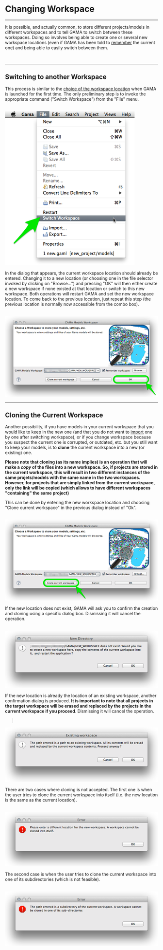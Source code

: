 # Changing Workspace

---

It is possible, and actually common, to store different projects/models in different workspaces and to tell GAMA to switch between these workspaces. Doing so involves being able to create one or several new workspace locations (even if GAMA has been told to [remember](G__Launching#Choosing_a_Workspace) the current one) and being able to easily switch between them.


<br />

---

## Switching to another Workspace
This process is similar to the [choice of the workspace location](G__Launching#Choosing_a_Workspace) when GAMA is launched for the first time. The only preliminary step is to invoke the appropriate command ("Switch Workspace") from the "File" menu.

<br />
<img src='images/first_launch/menu_switch.png' /> <br />

In the dialog that appears, the current workspace location should already be entered. Changing it to a new location (or choosing one in the file selector invoked by clicking on "Browse…") and pressing "OK" will then either create a new workspace if none existed at that location or switch to this new workspace. Both operations will restart GAMA and set the new workspace location. To come back to the previous location, just repeat this step (the previous location is normally now accessible from the combo box).

<br />
<img src='images/first_launch/dialog_switch_ok.png' />
<br />

---

## Cloning the Current Workspace
Another possibility, if you have models in your current workspace that you would like to keep in the new one (and that you do not want to [import](G__ImportingModels) one by one after switching workspace), or if you change workspace because you suspect the current one is corrupted, or outdated, etc. but you still want to keep your models, is to **clone** the current workspace into a new (or existing) one.

**Please note that cloning (as its name implies) is an operation that will make a _copy_ of the files into a new workspace. So, if projects are stored in the current workspace, this will result in two different instances of the same projets/models with the same name in the two workspaces. However, for projects that are simply linked from the current workspace, only the link will be copied (which allows to have different workspaces "containing" the same project)**

This can be done by entering the new workspace location and choosing "Clone current workspace" in the previous dialog instead of "Ok".

<br />
<img src='images/first_launch/dialog_switch_clone.png' />
<br />

If the new location does not exist, GAMA will ask you to confirm the creation and cloning using a specific dialog box. Dismissing it will cancel the operation.

<br />
<img src='images/first_launch/clone_confirm_new.png' />
<br />

If the new location is already the location of an existing workspace, another confirmation dialog is produced. **It is important to note that all projects in the target workspace will be erased and replaced by the projects in the current workspace if you proceed**. Dismissing it will cancel the operation.

> <br />
<img src='images/first_launch/clone_confirm_existing.png' />
<br />

There are two cases where cloning is not accepted. The first one is when the user tries to clone the current workspace into itself (i.e. the new location is the same as the current location).

<br />
<img src='images/first_launch/close_error_same.png' />
<br />

The second case is when the user tries to clone the current workspace into one of its subdirectories (which is not feasible).

<br />
<img src='images/first_launch/close_error_subdir.png' />
<br />